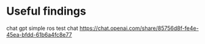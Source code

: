 # Useful findings

chat gpt simple ros test chat https://chat.openai.com/share/85756d8f-fe4e-45ea-bfdd-61b6a4fc8e77
